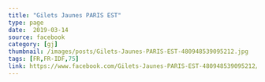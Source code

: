 ```yaml
---
title: "Gilets Jaunes PARIS EST"
type: page
date:  2019-03-14
source: facebook
category: [gj]
thumbnail: /images/posts/Gilets-Jaunes-PARIS-EST-480948539095212.jpg
tags: [FR,FR-IDF,75]
link: https://www.facebook.com/Gilets-Jaunes-PARIS-EST-480948539095212/
---
```

